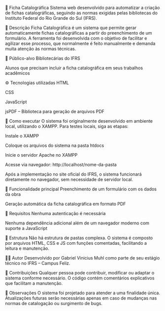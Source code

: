 📘 Ficha Catalográfica
Sistema web desenvolvido para automatizar a criação de fichas catalográficas, seguindo as normas exigidas pelas bibliotecas do Instituto Federal do Rio Grande do Sul (IFRS).

📌 Descrição
Ficha Catalográfica é um sistema que permite gerar automaticamente fichas catalográficas a partir do preenchimento de um formulário. A ferramenta foi desenvolvida com o objetivo de facilitar e agilizar esse processo, que normalmente é feito manualmente e demanda muita atenção às normas técnicas.

👥 Público-alvo
Bibliotecárias do IFRS

Alunos que precisam incluir a ficha catalográfica em seus trabalhos acadêmicos

⚙️ Tecnologias utilizadas
HTML

CSS

JavaScript

jsPDF – Biblioteca para geração de arquivos PDF

🚀 Como executar
O sistema foi originalmente desenvolvido em ambiente local, utilizando o XAMPP. Para testes locais, siga as etapas:

Instale o XAMPP

Coloque os arquivos do sistema na pasta htdocs

Inicie o servidor Apache no XAMPP

Acesse via navegador: http://localhost/nome-da-pasta

Após a implementação no site oficial do IFRS, o sistema funcionará diretamente no navegador, sem necessidade de servidor local.

📄 Funcionalidade principal
Preenchimento de um formulário com os dados da obra

Geração automática da ficha catalográfica em formato PDF

🔐 Requisitos
Nenhuma autenticação é necessária

Nenhuma dependência adicional além de um navegador moderno com suporte a JavaScript

📁 Estrutura
Não há estrutura de pastas complexa. O sistema é composto por arquivos HTML, CSS e JS com funções comentadas, facilitando a leitura e manutenção.

🧑‍💻 Autor
Desenvolvido por Gabriel Vinicius Muhl como parte de seu estágio técnico no IFRS – Campus Feliz.

🤝 Contribuições
Qualquer pessoa pode contribuir, modificar ou adaptar o sistema conforme necessário. O código contém comentários explicativos que facilitam a manutenção.

📌 Observações
O sistema foi projetado para atender a uma finalidade única. Atualizações futuras serão necessárias apenas em caso de mudanças nas normas de catalogação ou surgimento de bugs.

